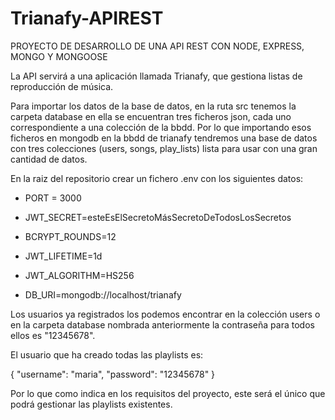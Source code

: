 # Trianafy-APIREST
PROYECTO DE DESARROLLO DE UNA API REST CON NODE, EXPRESS, MONGO Y MONGOOSE


La API servirá a una aplicación llamada Trianafy, que gestiona listas de reproducción de música.

Para importar los datos de la base de datos, en la ruta src tenemos la carpeta database en ella se encuentran tres ficheros json, cada uno correspondiente a una colección de la bbdd. Por lo que importando esos ficheros en mongodb en la bbdd de trianafy tendremos una base de datos con tres colecciones (users, songs, play_lists) lista para usar con una gran cantidad de datos.


En la raiz del repositorio crear un fichero .env con los siguientes datos:


- PORT = 3000

- JWT_SECRET=esteEsElSecretoMásSecretoDeTodosLosSecretos

- BCRYPT_ROUNDS=12

- JWT_LIFETIME=1d

- JWT_ALGORITHM=HS256

- DB_URI=mongodb://localhost/trianafy


Los usuarios ya registrados los podemos encontrar en la colección users o en la carpeta database nombrada anteriormente la contraseña para todos ellos es "12345678".

El usuario que ha creado todas las playlists es:

{
"username": "maria",
"password": "12345678"
}

Por lo que como indica en los requisitos del proyecto, este será el único que podrá gestionar las playlists existentes.


